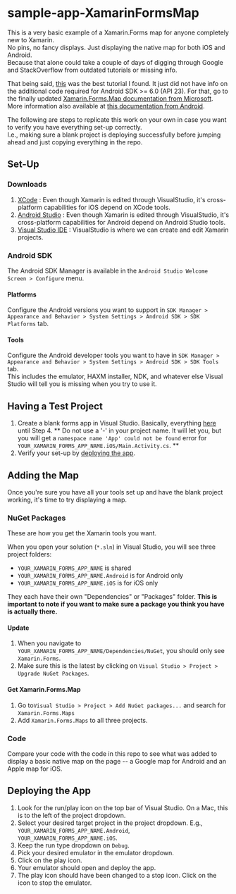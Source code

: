 # sample-app-XamarinFormsMap
This is a very basic example of a Xamarin.Forms map for anyone completely new to Xamarin.  
No pins, no fancy displays.  Just displaying the native map for both iOS and Android.  
Because that alone could take a couple of days of digging through Google and StackOverflow from outdated tutorials or missing info.

That being said, [this](https://xamarinhelp.com/xamarin-forms-maps/) was the best tutorial I found.  It just did not have info on the additional code required for Android SDK >= 6.0 (API 23). For that, go to the finally updated [Xamarin.Forms.Map documentation from Microsoft](https://docs.microsoft.com/en-us/xamarin/xamarin-forms/user-interface/map/setup).  More information also available at [this documentation from Android](https://developer.android.com/training/permissions/requesting#java).

The following are steps to replicate this work on your own in case you want to verify you have everything set-up correctly.  
I.e., making sure a blank project is deploying successfully before jumping ahead and just copying everything in the repo.


## Set-Up
### Downloads
1. [XCode](https://developer.apple.com/xcode/ "XCode")
: Even though Xamarin is edited through VisualStudio, it's cross-platform capabilities for iOS depend on XCode tools.
1. [Android Studio](https://developer.android.com/studio/ "Android Studio")
: Even though Xamarin is edited through VisualStudio, it's cross-platform capabilities for Android depend on Android Studio tools.
1. [Visual Studio IDE](https://visualstudio.microsoft.com/vs/ "Visual Studio IDE")
: VisualStudio is where we can create and edit Xamarin projects.

### Android SDK
The Android SDK Manager is available in the `Android Studio Welcome Screen > Configure` menu.

#### Platforms
Configure the Android versions you want to support in `SDK Manager > Appearance and Behavior > System Settings > Android SDK > SDK Platforms` tab.

#### Tools
Configure the Android developer tools you want to have in `SDK Manager > Appearance and Behavior > System Settings > Android SDK > SDK Tools` tab.  
This includes the emulator, HAXM installer, NDK, and whatever else Visual Studio will tell you is missing when you try to use it.


## Having a Test Project
1. Create a blank forms app in Visual Studio.  Basically, everything [here](https://docs.microsoft.com/en-us/xamarin/xamarin-forms/get-started/hello-xamarin-forms/quickstart "Xamarin Forms Quickstart") until Step 4. ** Do not use a '-' in your project name.  It will let you, but you will get a `namespace name 'App' could not be found` error for `YOUR_XAMARIN_FORMS_APP_NAME.iOS/Main.Activity.cs`. **
1. Verify your set-up by [deploying the app](#deploy).


## Adding the Map
Once you're sure you have all your tools set up and have the blank project working, it's time to try displaying a map.

### NuGet Packages
These are how you get the Xamarin tools you want.

When you open your solution (`*.sln`) in Visual Studio, you will see three project folders: 
* `YOUR_XAMARIN_FORMS_APP_NAME` is shared
* `YOUR_XAMARIN_FORMS_APP_NAME.Android` is for Android only
* `YOUR_XAMARIN_FORMS_APP_NAME.iOS` is for iOS only

They each have their own "Dependencies" or "Packages" folder. **This is important to note if you want to make sure a package you think you have is actually there.**

#### Update
1. When you navigate to `YOUR_XAMARIN_FORMS_APP_NAME/Dependencies/NuGet`, you should only see `Xamarin.Forms`.
1. Make sure this is the latest by clicking on `Visual Studio > Project > Upgrade NuGet Packages`.

#### Get Xamarin.Forms.Map
1.  Go to`Visual Studio > Project > Add NuGet packages...` and search for `Xamarin.Forms.Maps`
1.  Add `Xamarin.Forms.Maps` to all three projects.  

### Code
Compare your code with the code in this repo to see what was added to display a basic native map on the page -- a Google map for Android and an Apple map for iOS.  

<a name="deploy"></a>
## Deploying the App
1.  Look for the run/play icon on the top bar of Visual Studio. On a Mac, this is to the left of the project dropdown.
1.  Select your desired target project in the project dropdown.  E.g., `YOUR_XAMARIN_FORMS_APP_NAME.Android`, `YOUR_XAMARIN_FORMS_APP_NAME.iOS`. 
1.  Keep the run type dropdown on `Debug`.  
1.  Pick your desired emulator in the emulator dropdown.
1.  Click on the play icon.
1.  Your emulator should open and deploy the app.
1.  The play icon should have been changed to a stop icon.  Click on the icon to stop the emulator.

